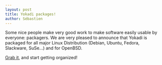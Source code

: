 ```yaml
---
layout: post
title: Yokadi packages!
author: Sébastien
---
```

Some nice people make very good work to make software easily usable by everyone: packagers. We are very
pleased to announce that Yokadi is packaged for all major Linux Distribution (Debian, Ubuntu, Fedora, Slackware, SuSe...)
and for OpenBSD.

[Grab it](/download.html), and start getting organized!
